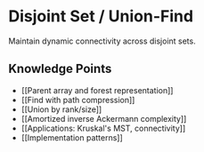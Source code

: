 # Disjoint Set / Union-Find

Maintain dynamic connectivity across disjoint sets.

## Knowledge Points
- [[Parent array and forest representation]]
- [[Find with path compression]]
- [[Union by rank/size]]
- [[Amortized inverse Ackermann complexity]]
- [[Applications: Kruskal's MST, connectivity]]
- [[Implementation patterns]]
